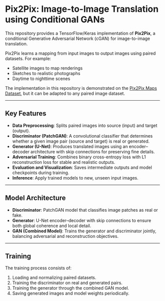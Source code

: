 # Pix2Pix: Image-to-Image Translation using Conditional GANs

This repository provides a TensorFlow/Keras implementation of **Pix2Pix**, a conditional Generative Adversarial Network (cGAN) for image-to-image translation.

Pix2Pix learns a mapping from input images to output images using paired datasets. For example:

- Satellite images to map renderings
- Sketches to realistic photographs
- Daytime to nighttime scenes

The implementation in this repository is demonstrated on the [Pix2Pix Maps Dataset](https://www.kaggle.com/datasets/vikramtiwari/pix2pix-maps), but it can be adapted to any paired image dataset.

---

## Key Features

- **Data Preprocessing**: Splits paired images into source (input) and target (output).
- **Discriminator (PatchGAN)**: A convolutional classifier that determines whether a given image pair (source and target) is real or generated.
- **Generator (U-Net)**: Produces translated images using an encoder–decoder architecture with skip connections for preserving fine details.
- **Adversarial Training**: Combines binary cross-entropy loss with L1 reconstruction loss for stable and realistic outputs.
- **Evaluation and Visualization**: Saves intermediate outputs and model checkpoints during training.
- **Inference**: Apply trained models to new, unseen input images.

---

## Model Architecture

- **Discriminator**: PatchGAN model that classifies image patches as real or fake.
- **Generator**: U-Net encoder–decoder with skip connections to ensure both global coherence and local detail.
- **GAN (Combined Model)**: Trains the generator and discriminator jointly, balancing adversarial and reconstruction objectives.

---

## Training

The training process consists of:

1. Loading and normalizing paired datasets.
2. Training the discriminator on real and generated pairs.
3. Training the generator through the combined GAN model.
4. Saving generated images and model weights periodically.
